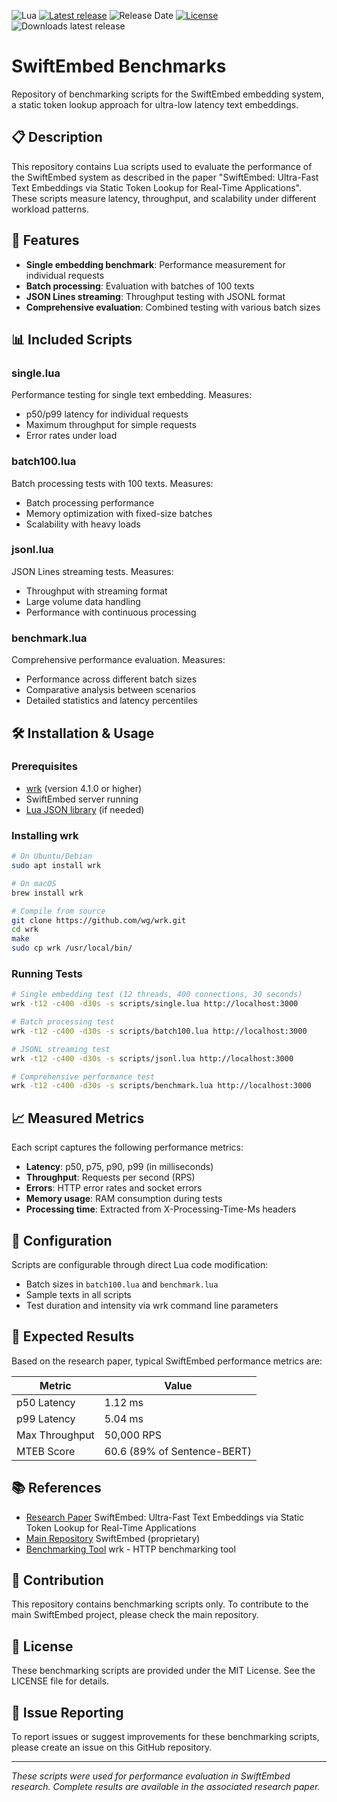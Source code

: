 ![Lua](https://img.shields.io/badge/lua-%232C2D72.svg?style=for-the-badge&logo=lua&logoColor=white)
[![Latest release](https://img.shields.io/github/release/edlansiaux/swiftembed-benchmarks)](https://github.com/edlansiaux/swiftembed-benchmarks/releases)
![Release Date](https://img.shields.io/github/release-date/edlansiaux/swiftembed-benchmarks?color=9cf)
[![License](https://img.shields.io/github/license/edlansiaux/swiftembed-benchmarks)](https://github.com/edlansiaux/swiftembed-benchmarks/blob/master/LICENSE)
![Downloads latest release](https://img.shields.io/github/downloads/edlansiaux/swiftembed-benchmarks/latest/total?color=yellow)

# SwiftEmbed Benchmarks

Repository of benchmarking scripts for the SwiftEmbed embedding system, a static token lookup approach for ultra-low latency text embeddings.

## 📋 Description

This repository contains Lua scripts used to evaluate the performance of the SwiftEmbed system as described in the paper "SwiftEmbed: Ultra-Fast Text Embeddings via Static Token Lookup for Real-Time Applications". These scripts measure latency, throughput, and scalability under different workload patterns.

## 🚀 Features

- **Single embedding benchmark**: Performance measurement for individual requests
- **Batch processing**: Evaluation with batches of 100 texts
- **JSON Lines streaming**: Throughput testing with JSONL format
- **Comprehensive evaluation**: Combined testing with various batch sizes

## 📊 Included Scripts

### single.lua
Performance testing for single text embedding. Measures:
- p50/p99 latency for individual requests
- Maximum throughput for simple requests
- Error rates under load

### batch100.lua
Batch processing tests with 100 texts. Measures:
- Batch processing performance
- Memory optimization with fixed-size batches
- Scalability with heavy loads

### jsonl.lua
JSON Lines streaming tests. Measures:
- Throughput with streaming format
- Large volume data handling
- Performance with continuous processing

### benchmark.lua
Comprehensive performance evaluation. Measures:
- Performance across different batch sizes
- Comparative analysis between scenarios
- Detailed statistics and latency percentiles

## 🛠️ Installation & Usage

### Prerequisites
- [wrk](https://github.com/wg/wrk) (version 4.1.0 or higher)
- SwiftEmbed server running
- [Lua JSON library](https://github.com/tiye/json-lua) (if needed)

### Installing wrk
```bash
# On Ubuntu/Debian
sudo apt install wrk

# On macOS
brew install wrk

# Compile from source
git clone https://github.com/wg/wrk.git
cd wrk
make
sudo cp wrk /usr/local/bin/
```

### Running Tests
```bash
# Single embedding test (12 threads, 400 connections, 30 seconds)
wrk -t12 -c400 -d30s -s scripts/single.lua http://localhost:3000

# Batch processing test
wrk -t12 -c400 -d30s -s scripts/batch100.lua http://localhost:3000

# JSONL streaming test
wrk -t12 -c400 -d30s -s scripts/jsonl.lua http://localhost:3000

# Comprehensive performance test
wrk -t12 -c400 -d30s -s scripts/benchmark.lua http://localhost:3000
```

## 📈 Measured Metrics

Each script captures the following performance metrics:
- **Latency**: p50, p75, p90, p99 (in milliseconds)
- **Throughput**: Requests per second (RPS)
- **Errors**: HTTP error rates and socket errors
- **Memory usage**: RAM consumption during tests
- **Processing time**: Extracted from X-Processing-Time-Ms headers

## 🔧 Configuration

Scripts are configurable through direct Lua code modification:
- Batch sizes in `batch100.lua` and `benchmark.lua`
- Sample texts in all scripts
- Test duration and intensity via wrk command line parameters

## 📖 Expected Results

Based on the research paper, typical SwiftEmbed performance metrics are:

| Metric | Value |
|--------|-------|
| p50 Latency | 1.12 ms |
| p99 Latency | 5.04 ms |
| Max Throughput | 50,000 RPS |
| MTEB Score | 60.6 (89% of Sentence-BERT) |

## 📚 References

- [Research Paper](https://arxiv.org/abs/2510.24793) SwiftEmbed: Ultra-Fast Text Embeddings via Static Token Lookup for Real-Time Applications
- [Main Repository](https://github.com/edlansiaux/swiftembed-benchmarks) SwiftEmbed (proprietary)
- [Benchmarking Tool](https://github.com/wg/wrk) wrk - HTTP benchmarking tool

## 🤝 Contribution

This repository contains benchmarking scripts only. To contribute to the main SwiftEmbed project, please check the main repository.

## 📄 License

These benchmarking scripts are provided under the MIT License. See the LICENSE file for details.

## 🐛 Issue Reporting

To report issues or suggest improvements for these benchmarking scripts, please create an issue on this GitHub repository.

---

*These scripts were used for performance evaluation in SwiftEmbed research. Complete results are available in the associated research paper.*
